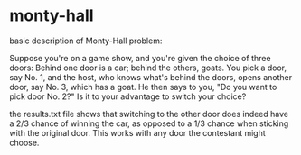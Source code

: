 # monty-hall

basic description of Monty-Hall problem:

  Suppose you're on a game show, and you're given the choice of three doors: Behind one door is a car; behind the others, goats. You pick a door, say No. 1, and the host, who knows what's behind the doors, opens another door, say No. 3, which has a goat. He then says to you, "Do you want to pick door No. 2?" Is it to your advantage to switch your choice?
  
the results.txt file shows that switching to the other door does indeed have a 2/3 chance of winning the car, as opposed to a 1/3 chance when sticking with the original door. This works with any door the contestant might choose. 
